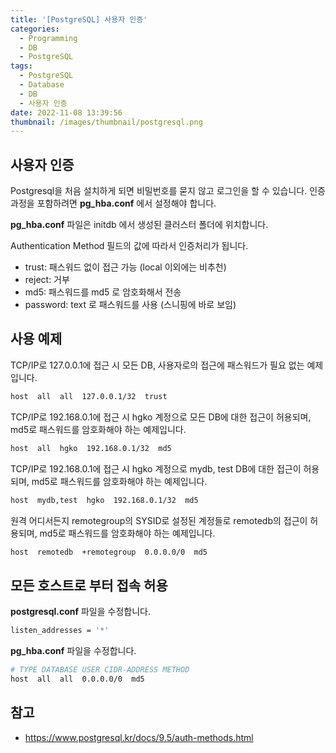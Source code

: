 ```yaml
---
title: '[PostgreSQL] 사용자 인증'
categories:
  - Programming
  - DB
  - PostgreSQL
tags:
  - PostgreSQL
  - Database
  - DB
  - 사용자 인증
date: 2022-11-08 13:39:56
thumbnail: /images/thumbnail/postgresql.png
---
```


## 사용자 인증

Postgresql을 처음 설치하게 되면 비밀번호를 묻지 않고 로그인을 할 수 있습니다.
인증과정을 포함하려면 **pg_hba.conf** 에서 설정해야 합니다.

**pg_hba.conf** 파일은 initdb 에서 생성된 클러스터 폴더에 위치합니다.

Authentication Method 필드의 값에 따라서 인증처리가 됩니다.

- trust: 패스워드 없이 접근 가능 (local 이외에는 비추천)
- reject: 거부
- md5: 패스워드를 md5 로 암호화해서 전송
- password: text 로 패스워드를 사용 (스니핑에 바로 보임)

## 사용 예제

TCP/IP로 127.0.0.1에 접근 시 모든 DB, 사용자로의 접근에 패스워드가 필요 없는 예제입니다.

```sh
host  all  all  127.0.0.1/32  trust
```

TCP/IP로 192.168.0.1에 접근 시 hgko 계정으로 모든 DB에 대한 접근이 허용되며, md5로 패스워드를 암호화해야 하는 예제입니다.

```sh
host  all  hgko  192.168.0.1/32  md5
```

TCP/IP로 192.168.0.1에 접근 시 hgko 계정으로 mydb, test DB에 대한 접근이 허용되며, md5로 패스워드를 암호화해야 하는 예제입니다.

```sh
host  mydb,test  hgko  192.168.0.1/32  md5
```

원격 어디서든지 remotegroup의 SYSID로 설정된 계정들로 remotedb의 접근이 허용되며, md5로 패스워드를 암호화해야 하는 예제입니다.

```sh
host  remotedb  +remotegroup  0.0.0.0/0  md5
```

## 모든 호스트로 부터 접속 허용

**postgresql.conf** 파일을 수정합니다.

```sh
listen_addresses = '*'
```

**pg_hba.conf** 파일을 수정합니다.

```sh
# TYPE DATABASE USER CIDR-ADDRESS METHOD
host  all  all  0.0.0.0/0  md5
```

## 참고

- https://www.postgresql.kr/docs/9.5/auth-methods.html
